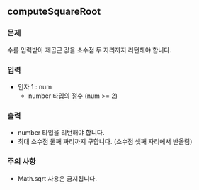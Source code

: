 ## computeSquareRoot

### 문제

수를 입력받아 제곱근 값을 소수점 두 자리까지 리턴해야 합니다.

### 입력

* 인자 1 : num
  - number 타입의 정수 (num >= 2)

### 출력

* number 타입을 리턴해야 합니다.
* 최대 소수점 둘째 짜리까지 구합니다. (소수점 셋째 자리에서 반올림)

### 주의 사항

* Math.sqrt 사용은 금지됩니다.

